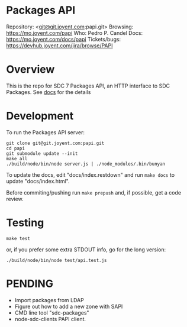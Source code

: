 # Packages API

Repository: <git@git.joyent.com:papi.git>
Browsing: <https://mo.joyent.com/papi>
Who: Pedro P. Candel
Docs: <https://mo.joyent.com/docs/papi>
Tickets/bugs: <https://devhub.joyent.com/jira/browse/PAPI>


# Overview

This is the repo for SDC 7 Packages API, an HTTP interface to
SDC Packages. See [docs](https://mo.joyent.com/docs/papi) for the details


# Development

To run the Packages API server:

    git clone git@git.joyent.com:papi.git
    cd papi
    git submodule update --init
    make all
    ./build/node/bin/node server.js | ./node_modules/.bin/bunyan

To update the docs, edit "docs/index.restdown" and run `make docs`
to update "docs/index.html".

Before commiting/pushing run `make prepush` and, if possible, get a code
review.

# Testing

    make test

or, if you prefer some extra STDOUT info, go for the long version:

    ./build/node/bin/node test/api.test.js


# PENDING

- Import packages from LDAP
- Figure out how to add a new zone with SAPI
- CMD line tool "sdc-packages"
- node-sdc-clients PAPI client.
